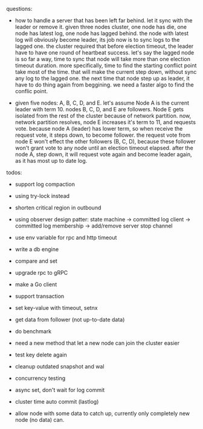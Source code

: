 questions:
- how to handle a server that has been left far behind. let it sync with the leader or remove it.
    given three nodes cluster, one node has die, one node has latest log, one node has lagged behind.
    the node with latest log will obviously become leader, its job now is to sync logs to the lagged one.
    the cluster required that before election timeout, the leader have to have one round of heartbeat success.
    let's say the lagged node is so far a way, time to sync that node will take more than one election timeout duration.
    more specifically, time to find the starting conflict point take most of the time.
    that will make the current step down, without sync any log to the lagged one.
    the next time that node step up as leader, it have to do thing again from beggining.
    we need a faster algo to find the conflic point.

- given five nodes: A, B, C, D, and E. let's assume Node A is the current leader with term 10. nodes B, C, D, and E are followers. Node E gets isolated from the rest of the cluster because of network partition.
    now, network partition resolves, node E increases it's term to 11, and requests vote.
    because node A (leader) has lower term, so when receive the request vote, it steps down, to become follower.
    the request vote from node E won't effect the other followers (B, C, D), because these follower won't grant vote to any node until an election timeout elapsed.
    after the node A, step down, it will request vote again and become leader again, as it has most up to date log.

todos:
- support log compaction
- using try-lock instead
- shorten critical region in outbound

- using observer design patter:
    state machine -> committed log
    client -> committed log
    membership -> add/remove server
    stop channel

- use env variable for rpc and http timeout
- write a db engine
- compare and set
- upgrade rpc to gRPC
- make a Go client
- support transaction
- set key-value with timeout, setnx
- get data from follower (not up-to-date data)
- do benchmark
- need a new method that let a new node can join the cluster easier
- test key delete again
- cleanup outdated snapshot and wal
- concurrency testing
- async set, don't wait for log commit
- cluster time auto commit (lastlog)
- allow node with some data to catch up, currently only completely new node (no data) can.